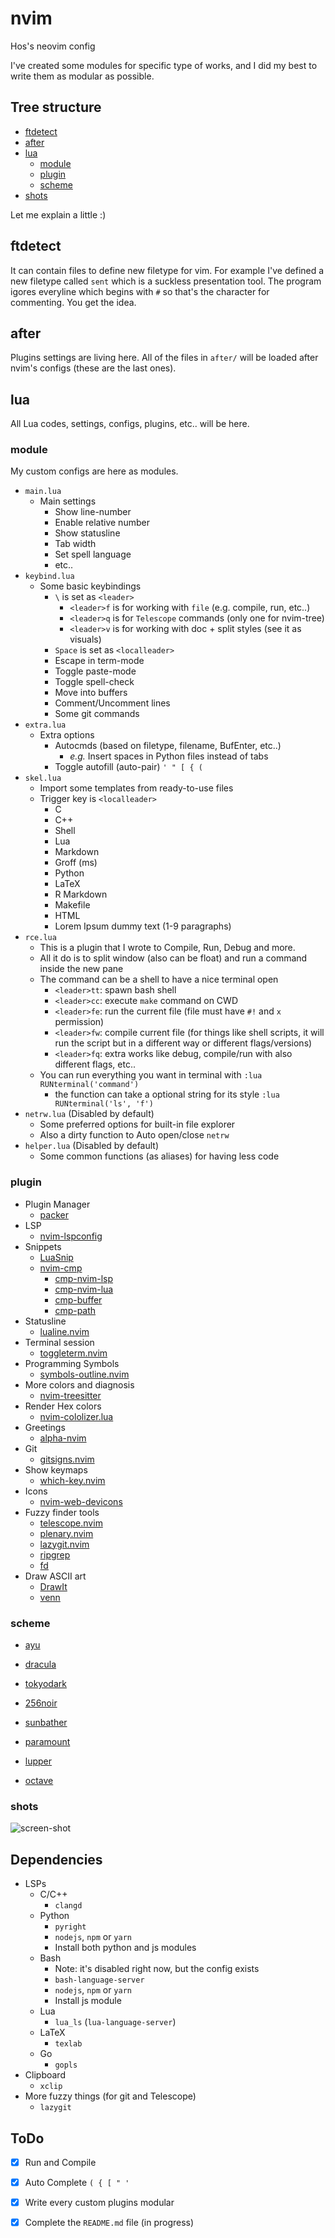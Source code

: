 # nvim

Hos's neovim config

I've created some modules for specific type of works, and I did my best to
write them as modular as possible.

## Tree structure

+ [ftdetect](#ftdetect)
+ [after](#after)
+ [lua](#lua)
    + [module](#module)
    + [plugin](#plugin)
    + [scheme](#scheme)
+ [shots](#shots)

Let me explain a little :)

## ftdetect

It can contain files to define new filetype for vim.
For example I've defined a new filetype called `sent` which is a suckless
presentation tool. The program igores everyline which begins with `#` so
that's the character for commenting. You get the idea.

## after

Plugins settings are living here.
All of the files in `after/` will be loaded after nvim's
configs (these are the last ones).

## lua

All Lua codes, settings, configs, plugins, etc.. will be here.

### module

My custom configs are here as modules.

+ `main.lua`
    + Main settings
        + Show line-number
        + Enable relative number
        + Show statusline
        + Tab width
        + Set spell language
        + etc..
+ `keybind.lua`
    + Some basic keybindings
        + `\` is set as `<leader>`
            + `<leader>f` is for working with `file` (e.g. compile, run, etc..)
            + `<leader>q` is for `Telescope` commands (only one for nvim-tree)
            + `<leader>v` is for working with doc + split styles (see it as visuals)
        + `Space` is set as `<localleader>`
        + Escape in term-mode
        + Toggle paste-mode
        + Toggle spell-check
        + Move into buffers
        + Comment/Uncomment lines
        + Some git commands
+ `extra.lua`
    + Extra options
        + Autocmds (based on filetype, filename, BufEnter, etc..)
            + *e.g.* Insert spaces in Python files instead of tabs
        + Toggle autofill (auto-pair) `' " [ { (`
+ `skel.lua`
    + Import some templates from ready-to-use files
    + Trigger key is `<localleader>`
        + C
        + C++
        + Shell
        + Lua
        + Markdown
        + Groff (ms)
        + Python
        + LaTeX
        + R Markdown
        + Makefile
        + HTML
        + Lorem Ipsum dummy text (1-9 paragraphs)
+ `rce.lua`
    + This is a plugin that I wrote to Compile, Run, Debug and more.
    + All it do is to split window (also can be float) and run a command
      inside the new pane 
    + The command can be a shell to have a nice terminal open
        + `<leader>tt`: spawn bash shell
        + `<leader>cc`: execute `make` command on CWD
        + `<leader>fe`: run the current file (file must have `#!` and `x`
          permission)
        + `<leader>fw`: compile current file (for things like shell scripts, it
          will run the script but in a different way or different
          flags/versions)
        + `<leader>fq`: extra works like debug, compile/run with also different
          flags, etc..
    + You can run everything you want in terminal with `:lua
      RUNterminal('command')`
        + the function can take a optional string for its style `:lua
          RUNterminal('ls', 'f')`
+ `netrw.lua` (Disabled by default)
    + Some preferred options for built-in file explorer
    + Also a dirty function to Auto open/close `netrw`
+ `helper.lua` (Disabled by default)
    + Some common functions (as aliases) for having less code

### plugin

+ Plugin Manager
    + [packer](https://github.com/wbthomason/packer.nvim)
+ LSP
    + [nvim-lspconfig](https://github.com/neovim/nvim-lspconfig)
+ Snippets
    + [LuaSnip](https://github.com/L3MON4D3/LuaSnip)
    + [nvim-cmp](https://github.com/hrsh7th/nvim-cmp)
        + [cmp-nvim-lsp](https://github.com/hrsh7th/cmp-nvim-lsp)
        + [cmp-nvim-lua](https://github.com/hrsh7th/cmp-nvim-lua)
        + [cmp-buffer](https://github.com/hrsh7th/cmp-buffer)
        + [cmp-path](https://github.com/hrsh7th/cmp-path)
+ Statusline
    + [lualine.nvim](https://github.com/nvim-lualine/lualine.nvim)
+ Terminal session
    + [toggleterm.nvim](https://github.com/akinsho/toggleterm.nvim)
+ Programming Symbols
    + [symbols-outline.nvim](https://github.com/simrat39/symbols-outline.nvim)
+ More colors and diagnosis
    + [nvim-treesitter](https://github.com/nvim-treesitter/nvim-treesitter)
+ Render Hex colors
    + [nvim-cololizer.lua](https://github.com/norcalli/nvim-colorizer.lua)
+ Greetings
    + [alpha-nvim](https://github.com/goolord/alpha-nvim)
+ Git
    + [gitsigns.nvim](https://github.com/lewis6991/gitsigns.nvim)
+ Show keymaps
    + [which-key.nvim](https://github.com/folke/which-key.nvim)
+ Icons
    + [nvim-web-devicons](https://github.com/kyazdani42/nvim-web-devicons)
+ Fuzzy finder tools
    + [telescope.nvim](https://github.com/nvim-telescope/telescope.nvim)
    + [plenary.nvim](https://github.com/nvim-lua/plenary.nvim)
    + [lazygit.nvim](https://github.com/nvim-lua/plenary.nvim)
    + [ripgrep](https://github.com/BurntSushi/ripgrep)
    + [fd](https://github.com/sharkdp/fd)
+ Draw ASCII art
    + [DrawIt](https://github.com/vim-scripts/DrawIt)
    + [venn](https://github.com/jbyuki/venn.nvim)

### scheme

+ [ayu](https://github.com/Shatur/neovim-ayu)
+ [dracula](https://github.com/Mofiqul/dracula.nvim)
+ [tokyodark](https://github.com/tiagovla/tokyodark.nvim)

+ [256noir](https://github.com/hossein-lap/vim-256noir)
+ [sunbather](https://github.com/hossein-lap/vim-sunbather)
+ [paramount](https://github.com/hossein-lap/vim-paramount)
+ [lupper](https://github.com/hossein-lap/vim-lupper)
+ [octave](https://github.com/hossein-lap/vim-octave)

### shots

![screen-shot](shots/shot-230620_144843.png)

## Dependencies

+ LSPs
    + C/C++
        + `clangd`
    + Python
        + `pyright`
        + `nodejs`, `npm` or `yarn`
        + Install both python and js modules
    + Bash
        + Note: it's disabled right now, but the config exists
        + `bash-language-server`
        + `nodejs`, `npm` or `yarn`
        + Install js module
    + Lua
        + `lua_ls` (`lua-language-server`)
    + LaTeX
        + `texlab`
    + Go
        + `gopls`
+ Clipboard
    + `xclip`
+ More fuzzy things (for git and Telescope)
    + `lazygit`

## ToDo

- [x] Run and Compile
- [x] Auto Complete `( { [ " '`
- [x] Write every custom plugins modular
- [x] Complete the `README.md` file (in progress)


